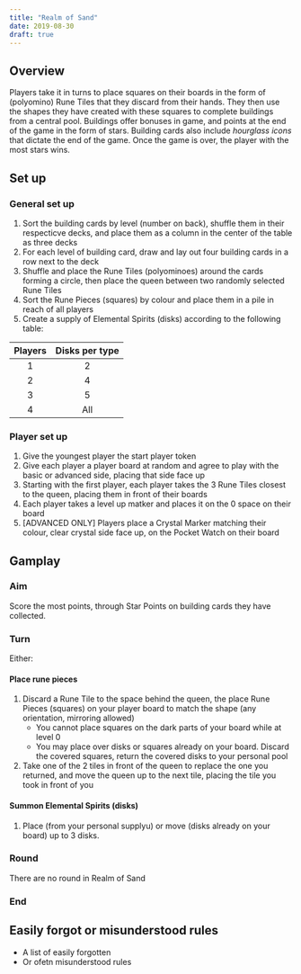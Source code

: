 ```yaml
---
title: "Realm of Sand"
date: 2019-08-30
draft: true
---
```


## Overview

Players take it in turns to place squares on their boards in the form of (polyomino) Rune Tiles that they discard from their hands. They then use the shapes they have created with these squares to complete buildings from a central pool. Buildings offer bonuses in game, and points at the end of the game in the form of stars. Building cards also include *hourglass icons* that dictate the end of the game. Once the game is over, the player with the most stars wins.

## Set up

### General set up

1. Sort the building cards by level (number on back), shuffle them in their respecticve decks, and place them as a column in the center of the table as three decks
2. For each level of building card, draw and lay out four building cards in a row next to the deck
3. Shuffle and place the Rune Tiles (polyominoes) around the cards forming a circle, then place the queen between two randomly selected Rune Tiles
4. Sort the Rune Pieces (squares) by colour and place them in a pile in reach of all players
5. Create a supply of Elemental Spirits (disks) according to the following table:

| Players | Disks per type |
|:---------:|:--------------:|
|1        |2               |
|2        |4               |
|3        |5               |
|4        |All             |

### Player set up

1. Give the youngest player the start player token
2. Give each player a player board at random and agree to play with the basic or advanced side, placing that side face up
3. Starting with the first player, each player takes the 3 Rune Tiles closest to the queen, placing them in front of their boards
4. Each player takes a level up matker and places it on the 0 space on their board
5. [ADVANCED ONLY] Players place a Crystal Marker matching their colour, clear crystal side face up, on the Pocket Watch on their board

## Gamplay

### Aim

Score the most points, through Star Points on building cards they have collected.

### Turn

Either:

#### Place rune pieces

1. Discard a Rune Tile to the space behind the queen, the place Rune Pieces (squares) on your player board to match the shape (any orientation, mirroring allowed)
    - You cannot place squares on the dark parts of your board while at level 0
    - You may place over disks or squares already on your board. Discard the covered squares, return the covered disks to your personal pool
2. Take one of the 2 tiles in front of the queen to replace the one you returned, and move the queen up to the next tile, placing the tile you took in front of you

#### Summon Elemental Spirits (disks)

1. Place (from your personal supplyu) or move (disks already on your board) up to 3 disks.

### Round

There are no round in Realm of Sand

### End

## Easily forgot or misunderstood rules

- A list of easily forgotten
- Or ofetn misunderstood rules
